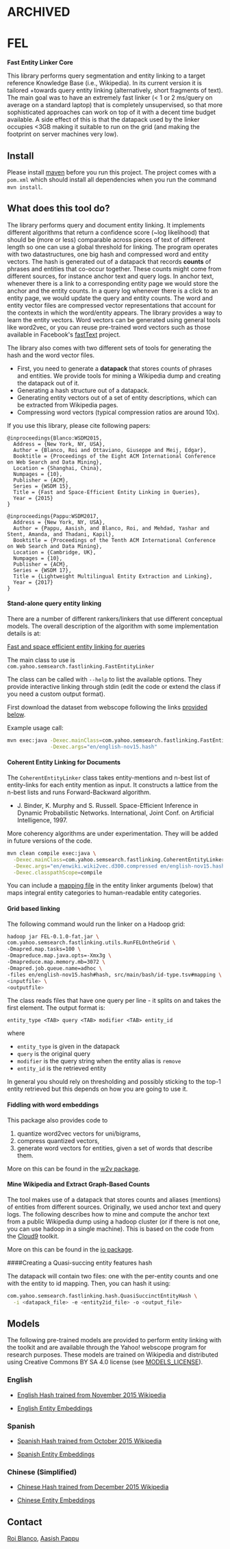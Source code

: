 # ARCHIVED 

# FEL

__Fast Entity Linker Core__

This library performs query segmentation and entity linking to a target reference Knowledge Base (i.e., Wikipedia). In its current version it is tailored
+towards query entity linking (alternatively, short fragments of text). The main goal was to have an extremely fast linker
 (< 1 or 2 ms/query on average on a standard laptop) that is completely unsupervised, so that more sophisticated approaches can work on top of it with a decent time budget available. A side effect of this is that the datapack used by the linker
occupies <3GB making it suitable to run on the grid (and making the footprint on server machines very low).

## Install

Please install [maven](https://maven.apache.org/) before you run this project. The project comes with a `pom.xml` which should install all dependencies when you run the command `` mvn install ``. 

## What does this tool do?

The library performs query and document entity linking. It implements different algorithms that return a confidence score (~log likelihood)
that should be (more or less) comparable across pieces of text of different length so one can use a global threshold for linking. The program operates
with two datastructures, one big hash and compressed word and entity vectors. The hash is generated out of a datapack that records __counts__ of
phrases and entities that co-occur together. These counts might come from different sources, for instance anchor text and query logs. In anchor
text, whenever there is a link to a corresponding entity page we would store the anchor and the entity counts. In a query log whenever there is a
click to an entity page, we would update the query and entity counts. The word and entity vector files are compressed vector representations
that account for the contexts in which the word/entity appears. The library
provides a way to learn the entity vectors. Word vectors can be generated using general tools like word2vec, or you can reuse pre-trained word vectors such as those available in Facebook's [fastText](https://github.com/facebookresearch/fastText/blob/master/pretrained-vectors.md) project.

The library also comes with two different sets of tools for generating the hash and the word vector files.
* First, you need to generate a __datapack__ that stores counts of phrases and entities. We provide tools for mining a Wikipedia dump and creating the datapack out of it.
* Generating a hash structure out of a datapack.
* Generating entity vectors out of a set of entity descriptions, which can be extracted from Wikipedia pages.
* Compressing word vectors (typical compression ratios are around 10x).

If you use this library, please cite following papers:

```    
@inproceedings{Blanco:WSDM2015,
  Address = {New York, NY, USA},
  Author = {Blanco, Roi and Ottaviano, Giuseppe and Meij, Edgar},
  Booktitle = {Proceedings of the Eight ACM International Conference on Web Search and Data Mining},
  Location = {Shanghai, China},
  Numpages = {10},
  Publisher = {ACM},
  Series = {WSDM 15},
  Title = {Fast and Space-Efficient Entity Linking in Queries},
  Year = {2015}
}

@inproceedings{Pappu:WSDM2017,
  Address = {New York, NY, USA},
  Author = {Pappu, Aasish, and Blanco, Roi, and Mehdad, Yashar and Stent, Amanda, and Thadani, Kapil},
  Booktitle = {Proceedings of the Tenth ACM International Conference on Web Search and Data Mining},
  Location = {Cambridge, UK},
  Numpages = {10},
  Publisher = {ACM},
  Series = {WSDM 17},
  Title = {Lightweight Multilingual Entity Extraction and Linking},
  Year = {2017}
}
```

#### Stand-alone query entity linking

There are a number of different rankers/linkers that use different conceptual models. The overall description of the algorithm with some implementation details is at:

[Fast and space efficient entity linking for queries](http://www.dc.fi.udc.es/~roi/publications/wsdm2015.pdf)

The main class to use is 
`com.yahoo.semsearch.fastlinking.FastEntityLinker`

The class can be called with `--help` to list the available options.
They provide interactive linking through stdin (edit the code or extend the class if you need a custom output format).

First download the dataset from webscope following the links [provided below](#models).

Example usage call:
```bash
mvn exec:java -Dexec.mainClass=com.yahoo.semsearch.fastlinking.FastEntityLinker \
              -Dexec.args="en/english-nov15.hash"
```

#### Coherent Entity Linking for Documents

The `CoherentEntityLinker` class takes entity-mentions and n-best list of entity-links for each entity mention as input. It constructs a lattice from the n-best lists and runs Forward-Backward algorithm.
 * J. Binder, K. Murphy and S. Russell. Space-Efficient Inference in Dynamic Probabilistic Networks. International, Joint Conf. on Artificial Intelligence, 1997.

More coherency algorithms are under experimentation. They will be added in future versions of the code.

```bash
mvn clean compile exec:java \
  -Dexec.mainClass=com.yahoo.semsearch.fastlinking.CoherentEntityLinkerWrapper \
  -Dexec.args="en/enwiki.wiki2vec.d300.compressed en/english-nov15.hash test.txt" \
  -Dexec.classpathScope=compile
```
You can include a [mapping file](src/main/bash/id-type.tsv) in the entity linker arguments (below) that maps integral entity categories to human-readable entity categories. 

#### Grid based linking

The following command would run the linker on a Hadoop grid:

```bash
hadoop jar FEL-0.1.0-fat.jar \
com.yahoo.semsearch.fastlinking.utils.RunFELOntheGrid \
-Dmapred.map.tasks=100 \
-Dmapreduce.map.java.opts=-Xmx3g \
-Dmapreduce.map.memory.mb=3072 \
-Dmapred.job.queue.name=adhoc \
-files en/english-nov15.hash#hash, src/main/bash/id-type.tsv#mapping \
<inputfile> \
<outputfile>
```

The class reads files that have one query per line - it splits on <TAB> and takes the first element. The output format is:

```
entity_type <TAB> query <TAB> modifier <TAB> entity_id
```

where
* `entity_type` is given in the datapack
* `query` is the original query
* `modifier` is the query string when the entity alias is `remove`
* `entity_id` is the retrieved entity

In general you should rely on thresholding and possibly sticking to the top-1 entity retrieved but this depends on how you are going to use it.


#### Fiddling with word embeddings

This package also provides code to
  1. quantize word2vec vectors for uni/bigrams,
  2. compress quantized vectors,
  3. generate word vectors for entities, given a set of words that describe them.

More on this can be found in the [w2v package](src/main/java/com/yahoo/semsearch/fastlinking/w2v/README.md).


#### Mine Wikipedia and Extract Graph-Based Counts

The tool makes use of a datapack that stores counts and aliases (mentions) of entities from different sources. Originally,
we used anchor text and query logs. The following describes how to mine and compute the anchor text from a public Wikipedia dump using a hadoop cluster (or if
there is not one, you can use hadoop in a single machine). This is based on the code from the [Cloud9](https://lintool.github.io/Cloud9/) toolkit.

More on this can be found in the [io package](src/main/java/com/yahoo/semsearch/fastlinking/io/README.md).


####Creating a Quasi-succing entity features hash

The datapack will contain two files: one with the per-entity counts and one with the entity to id mapping. Then, you can hash it using:

```bash
com.yahoo.semsearch.fastlinking.hash.QuasiSuccinctEntityHash \
  -i <datapack_file> -e <entity2id_file> -o <output_file>
```

## Models 

The following pre-trained models are provided to perform entity linking with the toolkit and are available through the Yahoo! webscope program for research purposes. These models are trained on Wikipedia and distributed using Creative Commons BY SA 4.0 license (see [MODELS_LICENSE](MODELS_LICENSE)).

### English 

* [English Hash trained from November 2015 Wikipedia](http://webscope.sandbox.yahoo.com/catalog.php?datatype=l&did=81)

* [English Entity Embeddings](http://webscope.sandbox.yahoo.com/catalog.php?datatype=l&did=81)

### Spanish

* [Spanish Hash trained from October 2015 Wikipedia](http://webscope.sandbox.yahoo.com/catalog.php?datatype=l&did=81)

* [Spanish Entity Embeddings](http://webscope.sandbox.yahoo.com/catalog.php?datatype=l&did=81)

### Chinese (Simplified)

* [Chinese Hash trained from December 2015 Wikipedia](http://webscope.sandbox.yahoo.com/catalog.php?datatype=l&did=81)

* [Chinese Entity Embeddings](http://webscope.sandbox.yahoo.com/catalog.php?datatype=l&did=81)

## Contact

[Roi Blanco](https://github.com/roicho), [Aasish Pappu](https://github.com/aasish)
